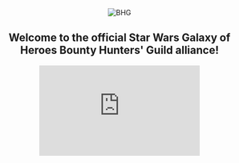 <div style="text-align: center; margin: 0 auto;">
  <img src="{{ site.url }}/assets/BHLogo.png" alt="BHG" border="0" style="max-width: 40%;">
  <h2>Welcome to the official Star Wars Galaxy of Heroes Bounty Hunters' Guild alliance!</h2>
</div>

<div style="text-align: center; margin: 0 auto;">
  <iframe width="320" height="180" src="https://www.youtube.com/embed/LuiH7uJPGuY" frameborder="0" allowfullscreen></iframe>
</div>
